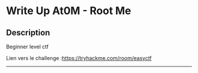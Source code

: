 # Write Up At0M - Root Me

## Description

Beginner level ctf

Lien vers le challenge :https://tryhackme.com/room/easyctf

-------------